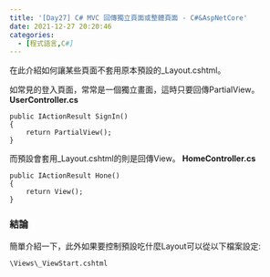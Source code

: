 ```yaml
---
title: '[Day27] C# MVC 回傳獨立頁面或整體頁面 - C#&AspNetCore'
date: 2021-12-27 20:20:46
categories:
  - [程式語言,C#]
---
```

在此介紹如何讓某些頁面不套用原本預設的_Layout.cshtml。

如常見的登入頁面，常常是一個獨立畫面，這時只要回傳PartialView。
**UserController.cs**
```
public IActionResult SignIn()
{
    return PartialView();
}
```

而預設會套用_Layout.cshtml的則是回傳View。
**HomeController.cs**
```
public IActionResult Hone()
{
    return View();
}
```

### 結論
簡單介紹一下，此外如果要控制預設吃什麼Layout可以從以下檔案設定:
```
\Views\_ViewStart.cshtml
```